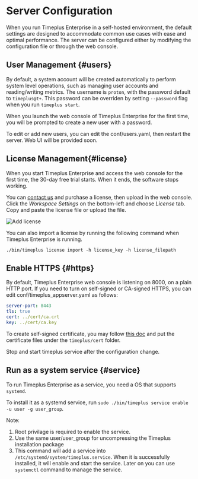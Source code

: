 # Server Configuration

When you run Timeplus Enterprise in a self-hosted environment, the default settings are designed to accommodate common use cases with ease and optimal performance. The server can be configured either by modifying the configuration file or through the web console.

## User Management {#users}
By default, a system account will be created automatically to perform system level operations, such as managing user accounts and reading/writing metrics. The username is `proton`, with the password default to `timeplus@t+`. This password can be overriden by setting `--password` flag when you run `timeplus start`.

When you launch the web console of Timeplus Enterprise for the first time, you will be prompted to create a new user with a password.

To edit or add new users, you can edit the conf/users.yaml, then restart the server. Web UI will be provided soon.

## License Management{#license}
When you start Timeplus Enterprise and access the web console for the first time, the 30-day free trial starts. When it ends, the software stops working.

You can [contact us](mailto:support@timeplus.com) and purchase a license, then upload in the web console. Click the *Workspace Settings* on the bottom-left and choose *License* tab. Copy and paste the license file or upload the file.

![Add license](/img/add_license.png)

You can also import a license by running the following command when Timeplus Enterprise is running.
```
./bin/timeplus license import -h license_key -h license_filepath
```

## Enable HTTPS {#https}

By default, Timeplus Enterprise web console is listening on 8000, on a plain HTTP port. If you need to turn on self-signed or CA-signed HTTPS, you can edit conf/timeplus_appserver.yaml as follows:

```yaml
server-port: 8443
tls: true
cert: ../cert/ca.crt
key: ../cert/ca.key
```

To create self-signed certificate, you may follow [this doc](https://access.redhat.com/documentation/en-us/red_hat_enterprise_linux/8/html/securing_networks/creating-and-managing-tls-keys-and-certificates_securing-networks) and put the certificate files under the `timeplus/cert` folder.

Stop and start timeplus service after the configuration change.

## Run as a system service {#service}

To run Timeplus Enterprise as a service, you need a OS that supports `systemd`.

To install it as a systemd service, run `sudo ./bin/timeplus service enable -u user -g user_group`.

Note:
1. Root privilage is required to enable the service.
2. Use the same user/user_group for uncompressing the Timeplus installation package
3. This command will add a service into `/etc/systemd/system/timeplus.service`. When it is successfully installed, it will enable and start the service. Later on you can use `systemctl` command to manage the service.
